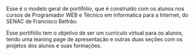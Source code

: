 Esse é o modelo geral de portifólio, que é construido com os alunos nos cursos de Programador WEB e Técnico em Informatica para a Internet, do SENAC de Francisco Beltrão.

Esse portifólio tem o objetivo de ser um curriculo virtual para os alunos, tendo uma leaning page de apresentação e outras duas seções com os projetos dos alunos e suas formações.

